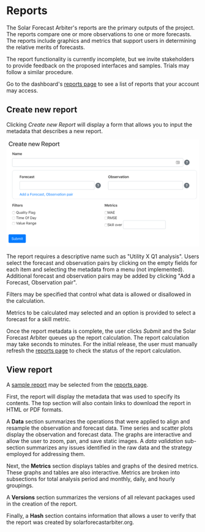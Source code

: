 # Reports

The Solar Forecast Arbiter's reports are the primary outputs of the project. The reports compare one or more observations to one or more forecasts. The reports include graphics and metrics that support users in determining the relative merits of forecasts.

The report functionality is currently incomplete, but we invite stakeholders to provide feedback on the proposed interfaces and samples. Trials may follow a similar procedure.

Go to the dashboard's [reports page](https://dashboard.solarforecastarbiter.org/reports/) to see a list of reports that your account may access.

## Create new report

Clicking *Create new Report* will display a form that allows you to input the metadata that describes a new report.

![create_new_report.png](create_new_report.png)

The report requires a descriptive name such as "Utility X Q1 analysis". Users select the forecast and observation pairs by clicking on the empty fields for each item and selecting the metadata from a menu (not implemented). Additional forecast and observation pairs may be added by clicking "Add a Forecast, Observation pair".

Filters may be specified that control what data is allowed or disallowed in the calculation.

Metrics to be calculated may selected and an option is provided to select a forecast for a skill metric.

Once the report metadata is complete, the user clicks *Submit* and the Solar Forecast Arbiter queues up the report calculation. The report calculation may take seconds to minutes. For the initial release, the user must manually refresh the [reports page](https://dashboard.solarforecastarbiter.org/reports/) to check the status of the report calculation.

## View report

A [sample report](https://dashboard.solarforecastarbiter.org/reports/fake_uuid) may be selected from the [reports page](https://dashboard.solarforecastarbiter.org/reports/).

First, the report will display the metadata that was used to specify its contents. The top section will also contain links to download the report in HTML or PDF formats.

A **Data** section summarizes the operations that were applied to align and resample the observation and forecast data. Time series and scatter plots display the observation and forecast data. The graphs are interactive and allow the user to zoom, pan, and save static images. A *data validation* sub-section summarizes any issues identified in the raw data and the strategy employed for addressing them.

Next, the **Metrics** section displays tables and graphs of the desired metrics. These graphs and tables are also interactive. Metrics are broken into subsections for total analysis period and monthly, daily, and hourly groupings.

A **Versions** section summarizes the versions of all relevant packages used in the creation of the report.

Finally, a **Hash** section contains information that allows a user to verify that the report was created by solarforecastarbiter.org.
